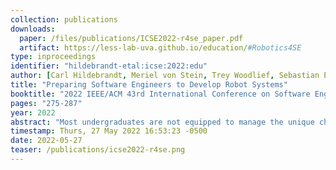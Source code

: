 ```yaml
---
collection: publications
downloads:
  paper: /files/publications/ICSE2022-r4se_paper.pdf
  artifact: https://less-lab-uva.github.io/education/#Robotics4SE
type: inproceedings
identifier: "hildebrandt-etal:icse:2022:edu"
author: [Carl Hildebrandt, Meriel von Stein, Trey Woodlief, Sebastian Elbaum]
title: "Preparing Software Engineers to Develop Robot Systems"
booktitle: "2022 IEEE/ACM 43rd International Conference on Software Engineering (ICSE)"
pages: "275-287"
year: 2022
abstract: "Most undergraduates are not equipped to manage the unique challenges in developing software for modern robots, despite rapid expansion of the field. We here introduce a course we have designed and delivered to better prepare students to develop software for robot systems. It emphasizes the distinctive challenges of software development for robots paired with related software engineering techniques, it provides many opportunities for experiential learning across both disciplines, and it lowers the barriers for learning how to build robotic systems. "
timestamp: Thurs, 27 May 2022 16:53:23 -0500
date: 2022-05-27
teaser: /publications/icse2022-r4se.png
---
```


